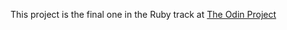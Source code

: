 This project is the final one in the Ruby track at [The Odin Project](https://www.theodinproject.com/courses/ruby-programming/lessons/ruby-final-project?ref=lnav)
